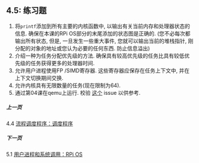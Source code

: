 ## 4.5: 练习题

1. 将`printf`添加到所有主要的内核函数中, 以输出有关当前内存和处理器状态的信息. 确保在本课的RPi OS部分的末尾添加的状态图是正确的.  (您不必每次都输出所有状态, 但是, 一旦发生一些重大事件, 您就可以输出当前的堆栈指针, 刚分配的对象的地址或您认为必要的任何东西. 防止信息溢出)
1. 介绍一种为任务分配优先级的方法. 确保具有较高优先级的任务比具有较低优先级的任务获得更多的处理器时间. 
1. 允许用户进程使用FP /SIMD寄存器. 这些寄存器应保存在任务上下文中, 并在上下文切换期间交换. 
1. 允许内核具有无限数量的任务(现在限制为64). 
1. 通过第04课在qemu上运行.  校验 [这个](https://github.com/s-matyukevich/raspberry-pi-os/issues/8) issue 以供参考.

##### 上一页

4.4 [流程调度程序：调度程序](../../docs/lesson04/linux/scheduler.md)

##### 下一页

5.1 [用户进程和系统调用：RPi OS](../../docs/lesson05/rpi-os.md)
